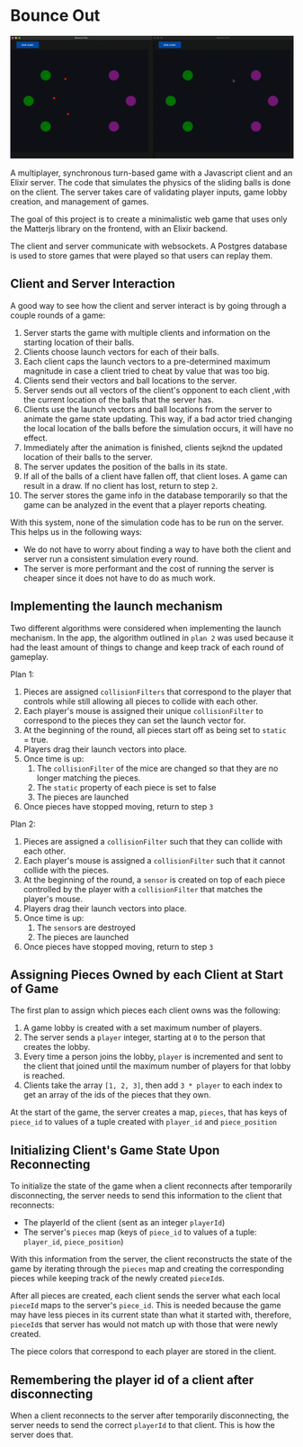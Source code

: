 # Bounce Out

![bounce out gif](media/bounce_out_first_gameplay.gif)

A multiplayer, synchronous turn-based game with a Javascript client and an Elixir server.
The code that simulates the physics of the sliding balls is done on the client.
The server takes care of validating player inputs, game lobby creation, and management of games.

The goal of this project is to create a minimalistic web game that uses only the Matterjs library on the frontend, with an Elixir backend.

The client and server communicate with websockets. A Postgres database is used to store games that were played so that users can replay them.

## Client and Server Interaction

A good way to see how the client and server interact is by going through a couple rounds of a game:

1. Server starts the game with multiple clients and information on the starting location of their balls.
2. Clients choose launch vectors for each of their balls.
3. Each client caps the launch vectors to a pre-determined maximum magnitude in case a client tried to cheat by value that was too big.
4. Clients send their vectors and ball locations to the server.
5. Server sends out all vectors of the client's opponent to each client ,with the current location of the balls that the server has.
6. Clients use the launch vectors and ball locations from the server to animate the game state updating.
   This way, if a bad actor tried changing the local location of the balls before the simulation occurs, it will have no effect.
7. Immediately after the animation is finished, clients sejknd the updated location of their balls to the server.
8. The server updates the position of the balls in its state.
9. If all of the balls of a client have fallen off, that client loses. A game can result in a draw.
   If no client has lost, return to step `2`.
10. The server stores the game info in the database temporarily so that the game can be analyzed in the event that a player reports cheating.

With this system, none of the simulation code has to be run on the server. This helps us in the following ways:

- We do not have to worry about finding a way to have both the client and server run a consistent simulation every round.
- The server is more performant and the cost of running the server is cheaper since it does not have to do as much work.

## Implementing the launch mechanism

Two different algorithms were considered when implementing the launch mechanism. In the app, the algorithm outlined in `plan 2` was used because it had the least amount of things to change and keep track of each round of gameplay.

Plan 1:

1. Pieces are assigned `collisionFilters` that correspond to the player that controls while still allowing all pieces to collide with each other.
2. Each player's mouse is assigned their unique `collisionFilter` to correspond to the pieces they can set the launch vector for.
3. At the beginning of the round, all pieces start off as being set to `static` = true.
4. Players drag their launch vectors into place.
5. Once time is up:
    1. The `collisionFilter` of the mice are changed so that they are no longer matching the pieces.
    2. The `static` property of each piece is set to false
    3. The pieces are launched
6. Once pieces have stopped moving, return to step `3`

Plan 2:

1. Pieces are assigned a `collisionFilter` such that they can collide with each other.
2. Each player's mouse is assigned a `collisionFilter` such that it cannot collide with the pieces.
3. At the beginning of the round, a `sensor` is created on top of each piece controlled by the player with a `collisionFilter` that matches the player's mouse.
4. Players drag their launch vectors into place.
5. Once time is up:
    1. The `sensor`s are destroyed
    2. The pieces are launched
6. Once pieces have stopped moving, return to step `3`

## Assigning Pieces Owned by each Client at Start of Game

The first plan to assign which pieces each client owns was the following:

1. A game lobby is created with a set maximum number of players.
2. The server sends a `player` integer, starting at `0` to the person that creates the lobby.  
3. Every time a person joins the lobby, `player` is incremented and sent to the client that joined until the maximum number of players for that lobby is reached.
4. Clients take the array `[1, 2, 3]`, then add `3 * player` to each index to get an array of the ids of the pieces that they own.

At the start of the game, the server creates a map, `pieces`,
that has keys of `piece_id` to values of a tuple created with `player_id` and `piece_position`

## Initializing Client's Game State Upon Reconnecting

To initialize the state of the game when a client reconnects after
temporarily disconnecting, the server needs to send this information to the client that reconnects:

- The playerId of the client (sent as an integer `playerId`)
- The server's `pieces` map (keys of `piece_id` to values of a tuple: `player_id`, `piece_position`)

With this information from the server, the client reconstructs the
state of the game by iterating through the `pieces` map and
creating the corresponding pieces while keeping track of the newly created `pieceId`s.

After all pieces are created, each client sends the server what each
local `pieceId` maps to the server's `piece_id`. This is needed because the game may have less pieces in its
current state than what it started with, therefore, `pieceId`s that server has would not match up with those that were newly created.

The piece colors that correspond to each player are stored in the client.

## Remembering the player id of a client after disconnecting

When a client reconnects to the server after temporarily disconnecting, the server needs to send the correct `playerId` to that client. This is how the server does that.
